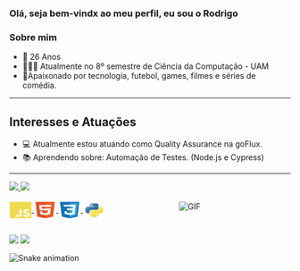 
### Olá, seja bem-vindx ao meu perfil, eu sou o Rodrigo

### Sobre mim
- 🎂 26 Anos
- 👨🏼‍🎓 Atualmente no 8º semestre de Ciência da Computação - UAM
- 🧾Apaixonado por tecnologia, futebol, games, filmes e séries de comédia.

---
## Interesses e Atuações
- 💻 Atualmente estou atuando como Quality Assurance na goFlux.
- 📚 Aprendendo sobre: Automação de Testes. (Node.js e Cypress) 
---
 <div>
  <a href="https://github.com/devtavares">
  <img height="180em" src="https://github-readme-stats.vercel.app/api?username=devtavares&show_icons=true&theme=monokai&include_all_commits=true&count_private=true"/>
  <img height="180em" src="https://github-readme-stats.vercel.app/api/top-langs/?username=devtavares&layout=compact&langs_count=7&theme=monokai"/>
</div>
<div style="display: inline_block"><br>
  <img align="center" alt="Js" height="30" width="40" src="https://raw.githubusercontent.com/devicons/devicon/master/icons/javascript/javascript-plain.svg">
  <img align="center" alt="HTML" height="30" width="40" src="https://raw.githubusercontent.com/devicons/devicon/master/icons/html5/html5-original.svg">
  <img align="center" alt="CSS" height="30" width="40" src="https://raw.githubusercontent.com/devicons/devicon/master/icons/css3/css3-original.svg">
  <img align="center" alt="Python" height="30" width="40" src="https://raw.githubusercontent.com/devicons/devicon/master/icons/python/python-original.svg">

 
  <img align="right" alt="GIF" src="https://media2.giphy.com/media/VTtANKl0beDFQRLDTh/giphy.gif?cid=790b76113fa6766c34a7e6d67679f44e2c9f8617867cb91c&rid=giphy.gif&ct=g" width="200" heigh="200"/>
 
</div>
  
  ##
 
<div> 
  <a href="https://instagram.com/spfctavares" target="_blank"><img src="https://img.shields.io/badge/-Instagram-%23E4405F?style=for-the-badge&logo=instagram&logoColor=white" target="_blank"></a>
  <a href="https://www.linkedin.com/in/devtavares" target="_blank"><img src="https://img.shields.io/badge/-LinkedIn-%230077B5?style=for-the-badge&logo=linkedin&logoColor=white" target="_blank"></a> 
 
  ![Snake animation](https://github.com/devtavares/devtavares/blob/output/github-contribution-grid-snake.svg)
 
</div>
